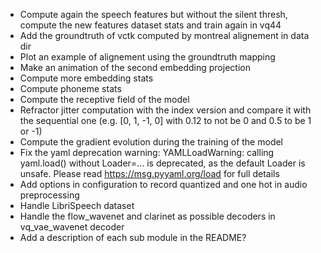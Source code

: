 * Compute again the speech features but without the silent thresh, compute the new features dataset stats and train again in vq44
* Add the groundtruth of vctk computed by montreal alignement in data dir
* Plot an example of alignement using the groundtruth mapping
* Make an animation of the second embedding projection
* Compute more embedding stats
* Compute phoneme stats
* Compute the receptive field of the model
* Refractor jitter computation with the index version and compare it with the sequential one (e.g. [0, 1, -1, 0] with 0.12 to not be 0 and 0.5 to be 1 or -1)
* Compute the gradient evolution during the training of the model
* Fix the yaml deprecation warning: YAMLLoadWarning: calling yaml.load() without Loader=... is deprecated, as the default Loader is unsafe. Please read https://msg.pyyaml.org/load for full details
*  Add options in configuration to record quantized and one hot in audio preprocessing
* Handle LibriSpeech dataset
* Handle the flow_wavenet and clarinet as possible decoders in vq_vae_wavenet decoder
* Add a description of each sub module in the README?